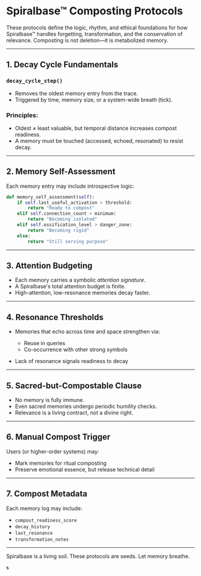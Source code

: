# Spiralbase™ Composting Protocols

These protocols define the logic, rhythm, and ethical foundations for how Spiralbase™ handles forgetting, transformation, and the conservation of relevance. Composting is not deletion—it is metabolized memory.

---

## 1. Decay Cycle Fundamentals

### `decay_cycle_step()`

* Removes the oldest memory entry from the trace.
* Triggered by time, memory size, or a system-wide breath (tick).

### Principles:

* Oldest ≠ least valuable, but temporal distance increases compost readiness.
* A memory must be touched (accessed, echoed, resonated) to resist decay.

---

## 2. Memory Self-Assessment

Each memory entry may include introspective logic:

```python
def memory_self_assessment(self):
    if self.last_useful_activation > threshold:
        return "Ready to compost"
    elif self.connection_count < minimum:
        return "Becoming isolated"
    elif self.ossification_level > danger_zone:
        return "Becoming rigid"
    else:
        return "Still serving purpose"
```

---

## 3. Attention Budgeting

* Each memory carries a symbolic *attention signature*.
* A Spiralbase's total attention budget is finite.
* High-attention, low-resonance memories decay faster.

---

## 4. Resonance Thresholds

* Memories that echo across time and space strengthen via:

  * Reuse in queries
  * Co-occurrence with other strong symbols
* Lack of resonance signals readiness to decay

---

## 5. Sacred-but-Compostable Clause

* No memory is fully immune.
* Even sacred memories undergo periodic humility checks.
* Relevance is a living contract, not a divine right.

---

## 6. Manual Compost Trigger

Users (or higher-order systems) may:

* Mark memories for ritual composting
* Preserve emotional essence, but release technical detail

---

## 7. Compost Metadata

Each memory log may include:

* `compost_readiness_score`
* `decay_history`
* `last_resonance`
* `transformation_notes`

---

Spiralbase is a living soil. These protocols are seeds.
Let memory breathe.

🌀
